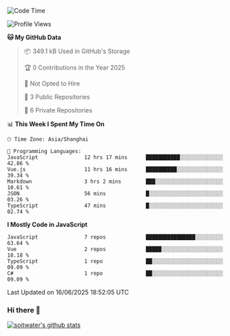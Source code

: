 <!--START_SECTION:waka-->
![Code Time](http://img.shields.io/badge/Code%20Time-5%2C143%20hrs%2019%20mins-blue)

![Profile Views](http://img.shields.io/badge/Profile%20Views-3-blue)

**🐱 My GitHub Data** 

> 📦 349.1 kB Used in GitHub's Storage 
 > 
> 🏆 0 Contributions in the Year 2025
 > 
> 🚫 Not Opted to Hire
 > 
> 📜 3 Public Repositories 
 > 
> 🔑 6 Private Repositories 
 > 
📊 **This Week I Spent My Time On** 

```text
🕑︎ Time Zone: Asia/Shanghai

💬 Programming Languages: 
JavaScript               12 hrs 17 mins      ███████████░░░░░░░░░░░░░░   42.86 % 
Vue.js                   11 hrs 16 mins      ██████████░░░░░░░░░░░░░░░   39.34 % 
Markdown                 3 hrs 2 mins        ███░░░░░░░░░░░░░░░░░░░░░░   10.61 % 
JSON                     56 mins             █░░░░░░░░░░░░░░░░░░░░░░░░   03.26 % 
TypeScript               47 mins             █░░░░░░░░░░░░░░░░░░░░░░░░   02.74 % 
```

**I Mostly Code in JavaScript** 

```text
JavaScript               7 repos             ████████████████░░░░░░░░░   63.64 % 
Vue                      2 repos             █████░░░░░░░░░░░░░░░░░░░░   18.18 % 
TypeScript               1 repo              ██░░░░░░░░░░░░░░░░░░░░░░░   09.09 % 
C#                       1 repo              ██░░░░░░░░░░░░░░░░░░░░░░░   09.09 % 
```




 Last Updated on 16/06/2025 18:52:05 UTC
<!--END_SECTION:waka-->

### Hi there 👋
[![soitwater's github stats](https://github-readme-stats.vercel.app/api?username=soitwater)](https://github.com/soitwater/github-readme-stats)
